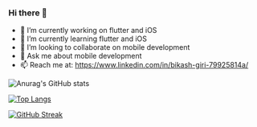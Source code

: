 ### Hi there 👋


- 🔭 I’m currently working on flutter and iOS
- 🌱 I’m currently learning flutter and iOS
- 👯 I’m looking to collaborate on mobile development
- 💬 Ask me about mobile development
- 📫 Reach me at: https://www.linkedin.com/in/bikash-giri-79925814a/

![Anurag's GitHub stats](https://github-readme-stats.vercel.app/api?username=Bikash-Giri&theme=dark&show_icons=true)

[![Top Langs](https://github-readme-stats.vercel.app/api/top-langs/?username=Bikash-Giri&layout=compact&langs_count=8)](https://github.com/Bikash-Giri/github-readme-stats)

[![GitHub Streak](https://github-readme-streak-stats.herokuapp.com?user=Bikash-Giri&theme=dracula)](https://git.io/streak-stats)






